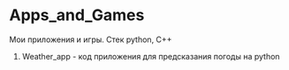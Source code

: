 # Apps_and_Games
Мои приложения и игры. Стек python, C++

1. Weather_app - код приложения для предсказания погоды на python
